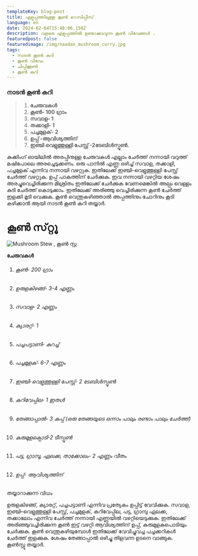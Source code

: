 ```yaml
---
templateKey: blog-post
title: എളുപ്പത്തിലുള്ള കൂൺ റെസിപ്പീസ്
language: en
date: 2024-02-04T15:48:06.158Z
description: വളരെ എളുപ്പത്തിൽ ഉണ്ടാക്കാവുന്ന കൂൺ വിഭവങ്ങൾ .
featuredpost: false
featuredimage: /img/naadan_mushroom_curry.jpg
tags:
  - നാടൻ കൂൺ കറി
  - കൂൺ വിഭവം
  - ചിപ്പിക്കൂൺ
  - കൂൺ കറി
---
```

### **നാടൻ കൂൺ കറി**

> 1. **ചേരുവകൾ**
> 2. **കൂൺ- 100 ഗ്രാം** 
> 3. **സവാള- 1**
> 4. **തക്കാളി- 1**
> 5. **പച്ചമുളക്- 2**
> 6. **ഉപ്പ് -ആവിശ്യത്തിന്**
> 7. **ഇഞ്ചി വെളുത്തുള്ളി പേസ്റ്റ് -2ടേബിൾസ്പൂൺ.**

കുക്കിംഗ്‌ ഓയിലിൽ അരപ്പിനുള്ള ചേരുവകൾ എല്ലാം ചേർത്ത് നന്നായി വറുത്ത് മഷിപോലെ അരച്ചെടുക്കണം. ഒരു പാനിൽ എണ്ണ ഒഴിച്ച് സവാള, തക്കാളി, പച്ചമുളക് എന്നിവ നന്നായി വഴറ്റുക. ഇതിലേക്ക് ഇഞ്ചി–വെളുത്തുള്ളി പേസ്റ്റ് ചേർത്ത് വഴറ്റുക. ഉപ്പ് പാകത്തിന് ചേർക്കുക. ഇവ നന്നായി വഴറ്റിയ ശേഷം അരച്ചുവെച്ചിരിക്കുന്ന മിശ്രിതം ഇതിലേക്ക് ചേർക്കുക വേണമെങ്കിൽ അല്പം വെള്ളം കുടി ചേർത്ത് കൊടുക്കാം. ഇതിലേക്ക് അരിഞ്ഞു വെച്ചിരിക്കുന്ന കൂൺ ചേർത്ത് ഇളക്കി മൂടി വെക്കുക. കൂൺ വെന്തുകഴിഞ്ഞാൽ അപ്പത്തിനും ചോറിനും കൂടി കഴിക്കാൻ ആയി നാടൻ കൂൺ കറി  തയ്യാർ.



# **കൂൺ സ്‌റ്റൂ**

![Mushroom Stew , കൂൺ സ്റ്റൂ ](/img/mushroom_stew.jpg "കൂൺ സ്റ്റൂ ")

**ചേരുവകൾ**

1. ###### കൂൺ- 200 ഗ്രാം
2. ###### ഉരുളകിഴങ്ങ്- 3-4 എണ്ണം
3. ###### സവാള- 2 എണ്ണം
4. ###### ക്യാരറ്റ്- 1
5. ###### പച്ചപട്ടാണി- കുറച്ച്
6. ###### പച്ചമുളക്- 6-7 എണ്ണം
7. ###### ഇഞ്ചി-വെളുത്തുള്ളി പേസ്റ്റ്- 2 ടേബിൾസ്പൂൺ
8. ###### കറിവേപ്പില- 1 ഇതൾ
9. ###### തേങ്ങാപ്പാൽ- 3 കപ്പ്‌ (ഒരു തേങ്ങയുടെ ഒന്നാം പാലും രണ്ടാം പാലും ചേർത്ത്)
10. ###### കുരുമുളക്പൊടി-2 ടീസ്പൂൺ
11. ###### പട്ട, ഗ്രാമ്പു, ഏലക്ക, താക്കോലം- 2 എണ്ണം വീതം
12. ###### ഉപ്പ്- ആവിശ്യത്തിന്

തയ്യാറാക്കുന്ന വിധം

ഉരുളകിഴങ്ങ്, ക്യാരറ്റ്, പച്ചപട്ടാണി എന്നിവ പ്രത്യേകം ഉപ്പിട്ട് വേവിക്കുക. സവാള, ഇഞ്ചി–വെളുത്തുള്ളി പേസ്റ്റ്, പച്ചമുളക്, കറിവേപ്പില, പട്ട, ഗ്രാമ്പു ഏലക്ക, തക്കാലോം എന്നിവ ചേർത്ത് നന്നായി എണ്ണയിൽ വഴറ്റിയെടുക്കുക. ഇതിലേക്ക് അരിഞ്ഞുവച്ചിരിക്കുന്ന കൂൺ ഇട്ട് വഴറ്റി ആവിശ്യത്തിന് ഉപ്പ്, കുരുമുളകുപൊടിയും ചേർക്കുക. കൂൺ വെന്തുകഴിയുമ്പോൾ ഇതിലേക്ക് വേവിച്ചുവച്ച പച്ചക്കറികൾ ചേർത്ത് ഇളക്കുക. ശേഷം തേങ്ങാപ്പാൽ ഒഴിച്ചു തിളവന്ന ഉടനെ വാങ്ങുക. കൂൺസ്റ്റൂ  തയ്യാർ.